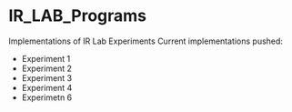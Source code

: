 # IR_LAB_Programs
Implementations of IR Lab Experiments
Current implementations pushed:
* Experiment 1
* Experiment 2
* Experiment 3
* Experiment 4
* Experimetn 6
